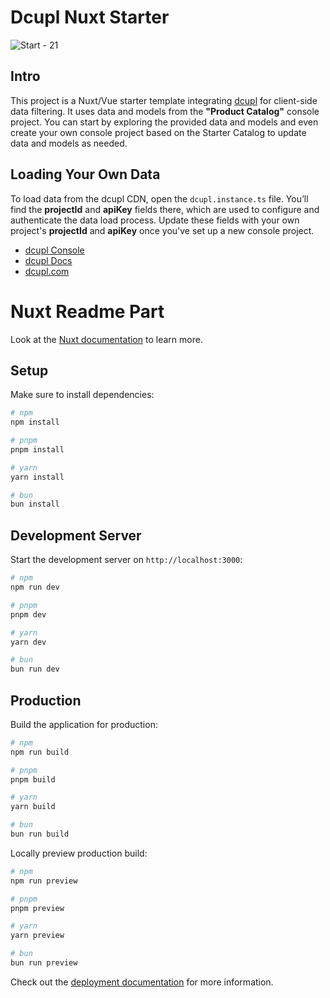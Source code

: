 # Dcupl Nuxt Starter

![Start - 21](https://github.com/user-attachments/assets/1a89b6bb-4eb3-411b-bda3-0267d4da6ef7)


## Intro
This project is a Nuxt/Vue starter template integrating [dcupl](https://docs.dcupl.com) for client-side data filtering. It uses data and models from the **"Product Catalog"** console project. You can start by exploring the provided data and models and even create your own console project based on the Starter Catalog to update data and models as needed.

## Loading Your Own Data
To load data from the dcupl CDN, open the `dcupl.instance.ts` file. You’ll find the **projectId** and **apiKey** fields there, which are used to configure and authenticate the data load process. Update these fields with your own project's **projectId** and **apiKey** once you've set up a new console project.

* [dcupl Console](https://console.dcupl.com)
* [dcupl Docs](https://docs.dcupl.com)
* [dcupl.com](https://dcupl.com)

# Nuxt Readme Part

Look at the [Nuxt documentation](https://nuxt.com/docs/getting-started/introduction) to learn more.

## Setup

Make sure to install dependencies:

```bash
# npm
npm install

# pnpm
pnpm install

# yarn
yarn install

# bun
bun install
```

## Development Server

Start the development server on `http://localhost:3000`:

```bash
# npm
npm run dev

# pnpm
pnpm dev

# yarn
yarn dev

# bun
bun run dev
```

## Production

Build the application for production:

```bash
# npm
npm run build

# pnpm
pnpm build

# yarn
yarn build

# bun
bun run build
```

Locally preview production build:

```bash
# npm
npm run preview

# pnpm
pnpm preview

# yarn
yarn preview

# bun
bun run preview
```

Check out the [deployment documentation](https://nuxt.com/docs/getting-started/deployment) for more information.
